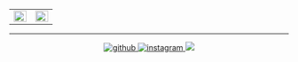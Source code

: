 
<table><tr><td valign="top" width="50%">
  
<img src="https://github-readme-stats.vercel.app/api?username=tasddc1226&show_icons=true&hide_border=true" align="left" style="width: 100%"/>

</td><td valign="top" width="50%">
 
<img src="https://github-readme-stats.vercel.app/api/top-langs/?username=tasddc1226&layout=compact" align="left" style="width: 100%"/>
  
</td></tr></table>

<hr/>  

<div align=center>
 
  <a href="https://github.com/tasddc1226" target="_blank">
  <img src=https://img.shields.io/badge/github-%2324292e.svg?&style=for-the-badge&logo=github&logoColor=white alt=github style="margin-bottom: 5px;" />
  </a>
  
  <a href="https://instagram.com/yang_swim" target="_blank">
  <img src=https://img.shields.io/badge/instagram-%23000000.svg?&style=for-the-badge&logo=instagram&logoColor=white&color=dd2a7b alt=instagram style="margin-bottom: 5px;" />
  </a>
  
  <a href="https://hits.seeyoufarm.com">
  <img src="https://hits.seeyoufarm.com/api/count/incr/badge.svg?url=https%3A%2F%2Fgithub.com%2Ftasddc1226%2Fhit-counter&count_bg=%2379C83D&title_bg=%23555555&icon=&icon_color=%23E7E7E7&title=hits&edge_flat=false"/>
  </a>
 
</div>
  



<!--
**tasddc1226/tasddc1226** is a ✨ _special_ ✨ repository because its `README.md` (this file) appears on your GitHub profile.

Here are some ideas to get you started:

- 🔭 I’m currently working on ...
- 🌱 I’m currently learning ...
- 👯 I’m looking to collaborate on ...
- 🤔 I’m looking for help with ...
- 💬 Ask me about ...
- 📫 How to reach me: ...
- 😄 Pronouns: ...
- ⚡ Fun fact: ...
-->
